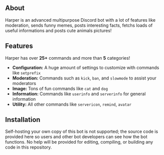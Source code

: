 ## About
Harper is an advanced multipurpose Discord bot with a lot of features like moderation, sends funny memes, posts interesting facts, fetchs loads of useful informations and posts cute animals pictures!

## Features
Harper has over **25+** commands and more than **5** categories!

  * **Configuration:** A huge amount of settings to customize with commands like `setprefix`
  * **Moderation:** Commands such as `kick`, `ban`, and `slowmode` to assist your moderators
  * **Image:** Tons of fun commands like `cat` and `dog`
  * **Information:** Commands like `userinfo` and `serverinfo` for general information
  * **Utility:** All other commands like `servericon`, `remind`, `avatar`

## Installation
Self-hosting your own copy of this bot is not supported; the source code is provided here so users and other bot developers can see how the bot functions. No help will be provided for editing, compiling, or building any code in this repository.
